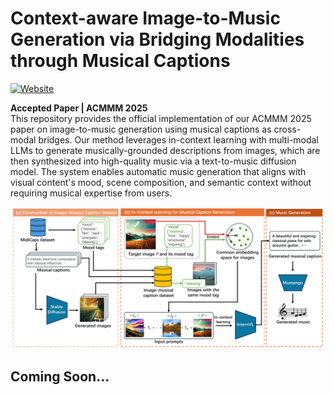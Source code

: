 # Context-aware Image-to-Music Generation via Bridging Modalities through Musical Captions  
[![Website](https://img.shields.io/badge/Project-Samples-2ca5e0)](https://lsllsls.github.io/CAI2M/)

**Accepted Paper | ACMMM 2025**  
This repository provides the official implementation of our ACMMM 2025 paper on image-to-music generation using musical captions as cross-modal bridges. Our method leverages in-context learning with multi-modal LLMs to generate musically-grounded descriptions from images, which are then synthesized into high-quality music via a text-to-music diffusion model. The system enables automatic music generation that aligns with visual content's mood, scene composition, and semantic context without requiring musical expertise from users.
<div align="center">
  <img src="PM.png" width="800" alt="Method pipeline"/>
</div>

## Coming Soon...

